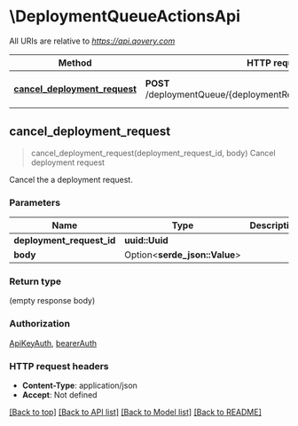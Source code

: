 # \DeploymentQueueActionsApi

All URIs are relative to *https://api.qovery.com*

Method | HTTP request | Description
------------- | ------------- | -------------
[**cancel_deployment_request**](DeploymentQueueActionsApi.md#cancel_deployment_request) | **POST** /deploymentQueue/{deploymentRequestId}/cancelDeployment | Cancel deployment request



## cancel_deployment_request

> cancel_deployment_request(deployment_request_id, body)
Cancel deployment request

Cancel the a deployment request.

### Parameters


Name | Type | Description  | Required | Notes
------------- | ------------- | ------------- | ------------- | -------------
**deployment_request_id** | **uuid::Uuid** |  | [required] |
**body** | Option<**serde_json::Value**> |  |  |

### Return type

 (empty response body)

### Authorization

[ApiKeyAuth](../README.md#ApiKeyAuth), [bearerAuth](../README.md#bearerAuth)

### HTTP request headers

- **Content-Type**: application/json
- **Accept**: Not defined

[[Back to top]](#) [[Back to API list]](../README.md#documentation-for-api-endpoints) [[Back to Model list]](../README.md#documentation-for-models) [[Back to README]](../README.md)

